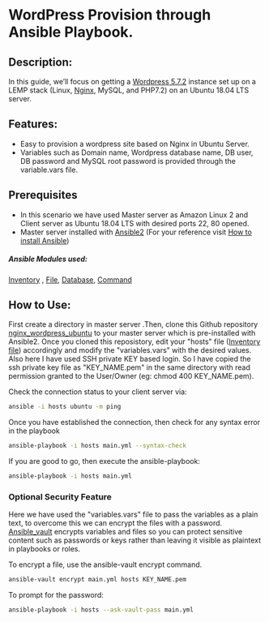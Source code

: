 # WordPress Provision through Ansible Playbook.
## Description:
In this guide, we’ll focus on getting a [Wordpress 5.7.2](https://wordpress.org/download/releases/) instance set up on a LEMP stack (Linux, [Nginx](https://ubuntu.com/tutorials/install-and-configure-nginx#1-overview), MySQL, and PHP7.2) on an Ubuntu 18.04 LTS server.

## Features:
- Easy to provision a wordpress site based on Nginx in Ubuntu Server.
- Variables such as Domain name, Wordpress database name, DB user, DB password and MySQL root password is provided through the variable.vars file. 

## Prerequisites
- In this scenario we have used Master server as Amazon Linux 2 and Client  server as Ubuntu 18.04 LTS with desired ports 22, 80 opened. 
- Master server installed with [Ansible2](https://docs.ansible.com/ansible/2.3/index.html) (For your reference visit [How to install Ansible](https://docs.ansible.com/ansible/latest/installation_guide/intro_installation.html))
##### Ansible Modules used:
[Inventory](https://docs.ansible.com/ansible/2.3/intro_inventory.html) , [File](https://docs.ansible.com/ansible/2.3/list_of_files_modules.html), [Database](https://docs.ansible.com/ansible/2.3/list_of_database_modules.html), [Command](https://docs.ansible.com/ansible/2.3/list_of_commands_modules.html)

## How to Use:
First create a directory in master server .Then, clone this Github repository [nginx_wordpress_ubuntu](https://github.com/amalbosemathew/nginx_wordpress_ubuntu) to your master server which is pre-installed with Ansible2. Once you cloned this reposistory, edit your "hosts" file ([Inventory file](https://docs.ansible.com/ansible/2.3/intro_inventory.html)) accordingly and modify the "variables.vars" with the desired values. Also here I have used SSH private KEY based login. So I have copied the ssh private key file as "KEY_NAME.pem" in the same directory with read permission granted to the User/Owner (eg: chmod 400 KEY_NAME.pem).

Check the connection status to your client server via:
```sh
ansible -i hosts ubuntu -m ping
```
Once you have established the connection, then check for any syntax error in the playbook
```sh
ansible-playbook -i hosts main.yml --syntax-check
```
If you are good to go, then execute the ansible-playbook:
```sh
ansible-playbook -i hosts main.yml
```
### Optional Security Feature

Here we have used the "variables.vars" file to pass the variables as a plain text, to overcome this we can encrypt the files with a password. [Ansible_vault](https://docs.ansible.com/ansible/latest/user_guide/vault.html) encrypts variables and files so you can protect sensitive content such as passwords or keys rather than leaving it visible as plaintext in playbooks or roles.

To encrypt a file, use the ansible-vault encrypt command.
```sh
ansible-vault encrypt main.yml hosts KEY_NAME.pem
```
To prompt for the password:
```sh
ansible-playbook -i hosts --ask-vault-pass main.yml
```

